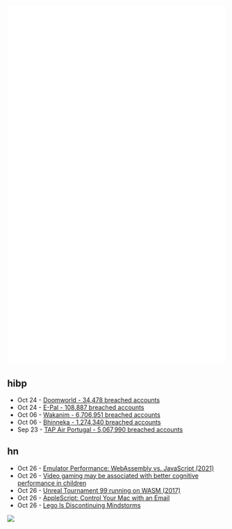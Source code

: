 ![Metrics](https://raw.githubusercontent.com/phixion/phixion/master/metrics.svg)

## hibp

<!--
for https://github.com/phixion/phixion/blob/main/.github/workflows/feeds.yml
-->
<!--START_SECTION:haveibeenpwnd-->
- Oct 24 - [Doomworld - 34,478 breached accounts](https://haveibeenpwned.com/PwnedWebsites#Doomworld)
- Oct 24 - [E-Pal - 108,887 breached accounts](https://haveibeenpwned.com/PwnedWebsites#EPal)
- Oct 06 - [Wakanim - 6,706,951 breached accounts](https://haveibeenpwned.com/PwnedWebsites#Wakanim)
- Oct 06 - [Bhinneka - 1,274,340 breached accounts](https://haveibeenpwned.com/PwnedWebsites#Bhinneka)
- Sep 23 - [TAP Air Portugal - 5,067,990 breached accounts](https://haveibeenpwned.com/PwnedWebsites#TAPAirPortugal)
<!--END_SECTION:haveibeenpwnd-->

## hn

<!--
for https://github.com/phixion/phixion/blob/main/.github/workflows/feeds.yml
-->
<!--START_SECTION:hn-->
- Oct 26 - [Emulator Performance: WebAssembly vs. JavaScript (2021)](http://8bitworkshop.com/docs/posts/2021/webassembly-vs-javascript-emulator-performance.html)
- Oct 26 - [Video gaming may be associated with better cognitive performance in children](https://nida.nih.gov/news-events/news-releases/2022/10/video-gaming-may-be-associated-with-better-cognitive-performance-in-children)
- Oct 26 - [Unreal Tournament 99 running on WASM (2017)](https://icculus.org/ut99-emscripten/)
- Oct 26 - [AppleScript: Control Your Mac with an Email](https://support.apple.com/guide/mail/use-scripts-as-rule-actions-mlhlp1171/mac)
- Oct 26 - [Lego Is Discontinuing Mindstorms](https://www.brickfanatics.com/lego-discontinuing-mindstorms-end-of-2022/)
<!--END_SECTION:hn-->

<!--
for https://yhype.me
-->
![](https://hit.yhype.me/github/profile?user_id=13013670)
